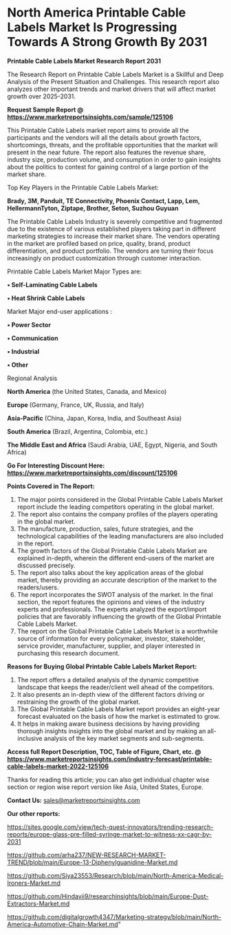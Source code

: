 # North America Printable Cable Labels Market Is Progressing Towards A Strong Growth By 2031

<strong>Printable Cable Labels Market Research Report 2031</strong>

The Research Report on Printable Cable Labels Market is a Skillful and Deep Analysis of the Present Situation and Challenges. This research report also analyzes other important trends and market drivers that will affect market growth over 2025-2031.

<strong>Request Sample Report @ <a href=https://www.marketreportsinsights.com/sample/125106>https://www.marketreportsinsights.com/sample/125106</a></strong>

This Printable Cable Labels market report aims to provide all the participants and the vendors will all the details about growth factors, shortcomings, threats, and the profitable opportunities that the market will present in the near future. The report also features the revenue share, industry size, production volume, and consumption in order to gain insights about the politics to contest for gaining control of a large portion of the market share.

Top Key Players in the Printable Cable Labels Market:

<strong>Brady, 3M, Panduit, TE Connectivity, Phoenix Contact, Lapp, Lem, HellermannTyton, Ziptape, Brother, Seton, Suzhou Guyuan</strong>

The Printable Cable Labels Industry is severely competitive and fragmented due to the existence of various established players taking part in different marketing strategies to increase their market share. The vendors operating in the market are profiled based on price, quality, brand, product differentiation, and product portfolio. The vendors are turning their focus increasingly on product customization through customer interaction.

Printable Cable Labels Market Major Types are:

<strong>• Self-Laminating Cable Labels

• Heat Shrink Cable Labels</strong>

Market Major end-user applications :

<strong>• Power Sector

• Communication

• Industrial

• Other</strong>

Regional Analysis

</u><strong><b>North America</b></strong> (the United States, Canada, and Mexico)

<strong><b>Europe </b></strong>(Germany, France, UK, Russia, and Italy)

<strong><b>Asia-Pacific</b></strong> (China, Japan, Korea, India, and Southeast Asia)

<strong><b>South America</b></strong> (Brazil, Argentina, Colombia, etc.)

<strong><b>The Middle East and Africa</b></strong> (Saudi Arabia, UAE, Egypt, Nigeria, and South Africa)

<strong>Go For Interesting Discount Here: <a href=https://www.marketreportsinsights.com/discount/125106>https://www.marketreportsinsights.com/discount/125106</a></strong>

<strong>Points Covered in The Report:</strong>
<ol>
  <li>The major points considered in the Global Printable Cable Labels Market report include the leading competitors operating in the global market.</li>
  <li>The report also contains the company profiles of the players operating in the global market.</li>
  <li>The manufacture, production, sales, future strategies, and the technological capabilities of the leading manufacturers are also included in the report.</li>
  <li>The growth factors of the Global Printable Cable Labels Market are explained in-depth, wherein the different end-users of the market are discussed precisely.</li>
  <li>The report also talks about the key application areas of the global market, thereby providing an accurate description of the market to the readers/users.</li>
  <li>The report incorporates the SWOT analysis of the market. In the final section, the report features the opinions and views of the industry experts and professionals. The experts analyzed the export/import policies that are favorably influencing the growth of the Global Printable Cable Labels Market.</li>
  <li>The report on the Global Printable Cable Labels Market is a worthwhile source of information for every policymaker, investor, stakeholder, service provider, manufacturer, supplier, and player interested in purchasing this research document.</li>
</ol>
<strong>Reasons for Buying Global Printable Cable Labels Market Report:</strong>

<ol>
  <li>The report offers a detailed analysis of the dynamic competitive landscape that keeps the reader/client well ahead of the competitors.</li>
  <li>It also presents an in-depth view of the different factors driving or restraining the growth of the global market.</li>
  <li>The Global Printable Cable Labels Market report provides an eight-year forecast evaluated on the basis of how the market is estimated to grow.</li>
  <li>It helps in making aware business decisions by having providing thorough insights insights into the global market and by making an all-inclusive analysis of the key market segments and sub-segments.</li>
</ol>
<strong>Access full Report Description, TOC, Table of Figure, Chart, etc. @ <a href=https://www.marketreportsinsights.com/industry-forecast/printable-cable-labels-market-2022-125106>https://www.marketreportsinsights.com/industry-forecast/printable-cable-labels-market-2022-125106</a></strong>


Thanks for reading this article; you can also get individual chapter wise section or region wise report version like Asia, United States, Europe.

<strong>Contact Us:</strong>
sales@marketreportsinsights.com

<strong>Our other reports:</strong>

<a href=https://sites.google.com/view/tech-quest-innovators/trending-research-reports/europe-glass-pre-filled-syringe-market-to-witness-xx-cagr-by-2031>https://sites.google.com/view/tech-quest-innovators/trending-research-reports/europe-glass-pre-filled-syringe-market-to-witness-xx-cagr-by-2031</a>

<a href=https://github.com/arha237/NEW-RESEARCH-MARKET-TREND/blob/main/Europe-13-Diphenylguanidine-Market.md>https://github.com/arha237/NEW-RESEARCH-MARKET-TREND/blob/main/Europe-13-Diphenylguanidine-Market.md</a>

<a href=https://github.com/Siya23553/Research/blob/main/North-America-Medical-Ironers-Market.md>https://github.com/Siya23553/Research/blob/main/North-America-Medical-Ironers-Market.md</a>

<a href=https://github.com/Hindavii9/researchinsights/blob/main/Europe-Dust-Extractors-Market.md>https://github.com/Hindavii9/researchinsights/blob/main/Europe-Dust-Extractors-Market.md</a>

<a href=https://github.com/digitalgrowth4347/Marketing-strategy/blob/main/North-America-Automotive-Chain-Market.md>https://github.com/digitalgrowth4347/Marketing-strategy/blob/main/North-America-Automotive-Chain-Market.md</a>"
